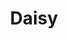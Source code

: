 ---
sw-dress-id: daisy
sw-dress-name: &title Daisy
sw-dress-collection-id: simplicite
sw-dress-producer: Iryna Kotapska
sw-dress-colors:
  - слонова кост
sw-dress-sizes: от XS до 5XL
sw-dress-model-size: M, слонова кост
sw-dress-price: 2200
sw-dress-description: &desc |-
  Елегантен шик, облян в блясък. Тази рокля в стил Гетсби и кройка тип „русалка“ ще те облече в истински лукс. Описваща женствените ти извивки, роклята ще омагьоса всички погледи!
sw-dress-photos:
  - head
  - front
  - back
  - close
  - close-2

title: *title
description: *desc
layout: dress
permalink: /dresses/daisy
image: /assets/images/dresses/daisy-head-1280.JPG
title: Daisy
---
